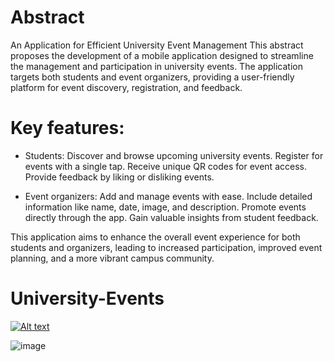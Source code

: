# Abstract
An Application for Efficient University Event Management
This abstract proposes the development of a mobile application designed to streamline the management and participation in university events. The application targets both students and event organizers, providing a user-friendly platform for event discovery, registration, and feedback.

# Key features:

- Students:
Discover and browse upcoming university events.      Register for events with a single tap.    Receive unique QR codes for event access.    Provide feedback by liking or disliking events.

- Event organizers:
Add and manage events with ease.    Include detailed information like name, date, image, and description.    Promote events directly through the app.    Gain valuable insights from student feedback.

This application aims to enhance the overall event experience for both students and organizers, leading to increased participation, improved event planning, and a more vibrant campus community.

# University-Events

[![Alt text](video-images/Youtube-image.PNG)](https://youtu.be/U6O5TqhI6Ms?si=UggHjA635IhepVwF)



![image](https://github.com/FaisalAlmadafei/University-Events/assets/117147649/3030aa6d-50da-48b4-9ff8-680e77583a8b)
